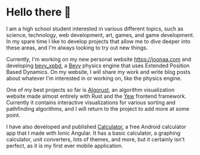 # Hello there 👋

I am a high school student interested in various different topics, such as science, technology, web development, art, games, and game development. In my spare time I like to develop projects that allow me to dive deeper into these areas, and I'm always looking to try out new things.

Currently, I'm working on my new personal website https://joonaa.com and developing [bevy_xpbd](https://github.com/Jondolf/bevy_xpbd), a [Bevy](https://bevyengine.org/) physics engine that uses Extended Position Based Dynamics. On my website, I will share my work and write blog posts about whatever I'm interested in or working on, like the physics engine.

One of my best projects so far is [Algorust](https://github.com/Jondolf/Algorust), an algorithm visualization website made almost entirely with Rust and the [Yew](https://yew.rs/) frontend framework. Currently it contains interactive visualizations for various sorting and pathfinding algorithms, and I will return to the project to add more at some point.

I have also developed and published [Calculator](https://play.google.com/store/apps/details?id=com.gamitopia.calculator), a free Android calculator app that I made with Ionic Angular. It has a basic calculator, a graphing calculator, unit converters, lots of themes, and more, but it certainly isn't perfect, as it is my first ever mobile application.
